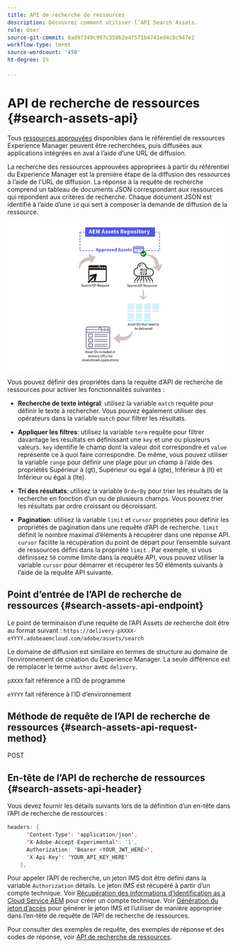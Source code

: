 ```yaml
---
title: API de recherche de ressources
description: Découvrez comment utiliser l’API Search Assets.
role: User
source-git-commit: 0ad9f349c997c35862e4f571b4741ed4c0c947e2
workflow-type: tm+mt
source-wordcount: '450'
ht-degree: 1%

---
```


# API de recherche de ressources {#search-assets-api}

Tous [ressources approuvées](approved-assets.md) disponibles dans le référentiel de ressources Experience Manager peuvent être recherchées, puis diffusées aux applications intégrées en aval à l’aide d’une URL de diffusion.

La recherche des ressources approuvées appropriées à partir du référentiel du Experience Manager est la première étape de la diffusion des ressources à l’aide de l’URL de diffusion. La réponse à la requête de recherche comprend un tableau de documents JSON correspondant aux ressources qui répondent aux critères de recherche. Chaque document JSON est identifié à l’aide d’une `id` qui sert à composer la demande de diffusion de la ressource.

![Présentation du protocole de chargement binaire direct](assets/search-assets-api-overview.png)

Vous pouvez définir des propriétés dans la requête d’API de recherche de ressources pour activer les fonctionnalités suivantes :

* **Recherche de texte intégral**: utilisez la variable `match` requête pour définir le texte à rechercher.  Vous pouvez également utiliser des opérateurs dans la variable `match` pour filtrer les résultats.

* **Appliquer les filtres**: utilisez la variable `term` requête pour filtrer davantage les résultats en définissant une `key` et une ou plusieurs valeurs. `key` identifie le champ dont la valeur doit correspondre et `value` représente ce à quoi faire correspondre. De même, vous pouvez utiliser la variable `range` pour définir une plage pour un champ à l’aide des propriétés Supérieur à (gt), Supérieur ou égal à (gte), Inférieur à (lt) et Inférieur ou égal à (lte).

* **Tri des résultats**: utilisez la variable `OrderBy` pour trier les résultats de la recherche en fonction d’un ou de plusieurs champs. Vous pouvez trier les résultats par ordre croissant ou décroissant.

* **Pagination**: utilisez la variable `limit` et `cursor` propriétés pour définir les propriétés de pagination dans une requête d’API de recherche. `limit` définit le nombre maximal d’éléments à récupérer dans une réponse API. `cursor` facilite la récupération du point de départ pour l’ensemble suivant de ressources défini dans la propriété `limit` . Par exemple, si vous définissez `50` comme limite dans la requête API, vous pouvez utiliser la variable `cursor` pour démarrer et récupérer les 50 éléments suivants à l’aide de la requête API suivante.

## Point d’entrée de l’API de recherche de ressources {#search-assets-api-endpoint}

Le point de terminaison d’une requête de l’API Assets de recherche doit être au format suivant :
`https://delivery-pXXXX-eYYYY.adobeaemcloud.com/adobe/assets/search`

Le domaine de diffusion est similaire en termes de structure au domaine de l’environnement de création du Experience Manager. La seule différence est de remplacer le terme `author` avec `delivery`.

`pXXXX` fait référence à l’ID de programme

`eYYYY` fait référence à l’ID d’environnement

## Méthode de requête de l’API de recherche de ressources {#search-assets-api-request-method}

POST

## En-tête de l’API de recherche de ressources {#search-assets-api-header}

Vous devez fournir les détails suivants lors de la définition d’un en-tête dans l’API de recherche de ressources :

```java
headers: {
      'Content-Type': 'application/json',
      'X-Adobe-Accept-Experimental': '1',
      Authorization: 'Bearer <YOUR_JWT_HERE>',
      'X-Api-Key': 'YOUR_API_KEY_HERE'
    },
```

Pour appeler l’API de recherche, un jeton IMS doit être défini dans la variable `Authorization` détails. Le jeton IMS est récupéré à partir d’un compte technique. Voir [Récupération des informations d’identification as a Cloud Service AEM](https://experienceleague.adobe.com/docs/experience-manager-cloud-service/content/implementing/developing/generating-access-tokens-for-server-side-apis.html?lang=en#fetch-the-aem-as-a-cloud-service-credentials) pour créer un compte technique. Voir [Génération du jeton d’accès](https://experienceleague.adobe.com/docs/experience-manager-cloud-service/content/implementing/developing/generating-access-tokens-for-server-side-apis.html?lang=en#generating-the-access-token) pour générer le jeton IMS et l’utiliser de manière appropriée dans l’en-tête de requête de l’API de recherche de ressources.

Pour consulter des exemples de requête, des exemples de réponse et des codes de réponse, voir [API de recherche de ressources](https://adobe-aem-assets-delivery-experimental.redoc.ly/#operation/search).

